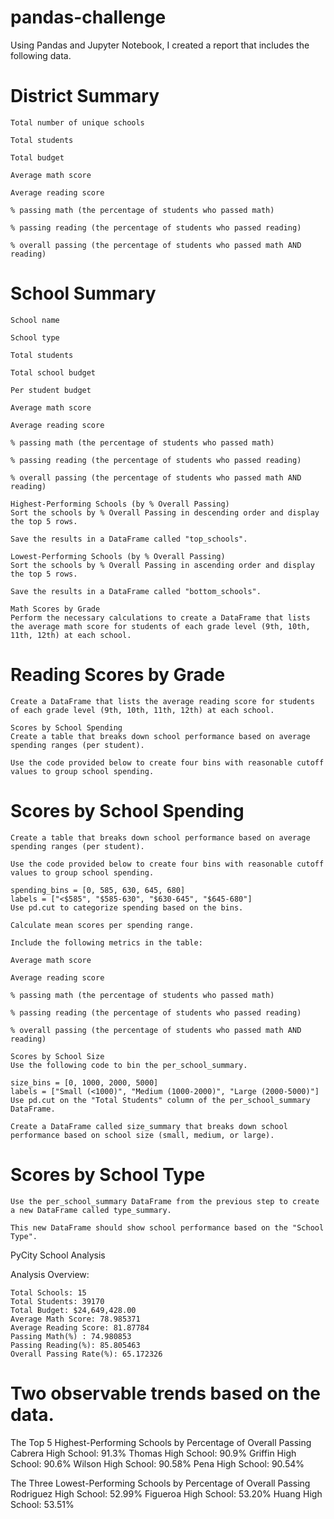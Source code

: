 # pandas-challenge
Using Pandas and Jupyter Notebook, I created a report that includes the following data. 

# District Summary

    Total number of unique schools

    Total students

    Total budget

    Average math score

    Average reading score

    % passing math (the percentage of students who passed math)

    % passing reading (the percentage of students who passed reading)

    % overall passing (the percentage of students who passed math AND reading)

# School Summary

    School name

    School type

    Total students

    Total school budget

    Per student budget

    Average math score

    Average reading score

    % passing math (the percentage of students who passed math)

    % passing reading (the percentage of students who passed reading)

    % overall passing (the percentage of students who passed math AND reading)

    Highest-Performing Schools (by % Overall Passing)
    Sort the schools by % Overall Passing in descending order and display the top 5 rows.

    Save the results in a DataFrame called "top_schools".

    Lowest-Performing Schools (by % Overall Passing)
    Sort the schools by % Overall Passing in ascending order and display the top 5 rows.

    Save the results in a DataFrame called "bottom_schools".

    Math Scores by Grade
    Perform the necessary calculations to create a DataFrame that lists the average math score for students of each grade level (9th, 10th, 11th, 12th) at each school.

# Reading Scores by Grade
    Create a DataFrame that lists the average reading score for students of each grade level (9th, 10th, 11th, 12th) at each school.

    Scores by School Spending
    Create a table that breaks down school performance based on average spending ranges (per student).

    Use the code provided below to create four bins with reasonable cutoff values to group school spending.


# Scores by School Spending
    Create a table that breaks down school performance based on average spending ranges (per student).

    Use the code provided below to create four bins with reasonable cutoff values to group school spending.

    spending_bins = [0, 585, 630, 645, 680]
    labels = ["<$585", "$585-630", "$630-645", "$645-680"]
    Use pd.cut to categorize spending based on the bins.

    Calculate mean scores per spending range.

    Include the following metrics in the table:

    Average math score

    Average reading score

    % passing math (the percentage of students who passed math)

    % passing reading (the percentage of students who passed reading)

    % overall passing (the percentage of students who passed math AND reading)

    Scores by School Size
    Use the following code to bin the per_school_summary.

    size_bins = [0, 1000, 2000, 5000]
    labels = ["Small (<1000)", "Medium (1000-2000)", "Large (2000-5000)"]
    Use pd.cut on the "Total Students" column of the per_school_summary DataFrame.

    Create a DataFrame called size_summary that breaks down school performance based on school size (small, medium, or large).

# Scores by School Type
    Use the per_school_summary DataFrame from the previous step to create a new DataFrame called type_summary.

    This new DataFrame should show school performance based on the "School Type".


PyCity School Analysis

Analysis Overview:

    Total Schools: 15
    Total Students: 39170
    Total Budget: $24,649,428.00
    Average Math Score: 78.985371
    Average Reading Score: 81.87784
    Passing Math(%) : 74.980853
    Passing Reading(%): 85.805463
    Overall Passing Rate(%): 65.172326

# Two observable trends based on the data.

The Top 5 Highest-Performing Schools by Percentage of Overall Passing
    Cabrera High School: 91.3%
    Thomas High School: 90.9%
    Griffin High School: 90.6%
    Wilson High School: 90.58%
    Pena High School: 90.54%

The Three Lowest-Performing Schools by Percentage of Overall Passing
    Rodriguez High School: 52.99%
    Figueroa High School: 53.20%
    Huang High School: 53.51%


